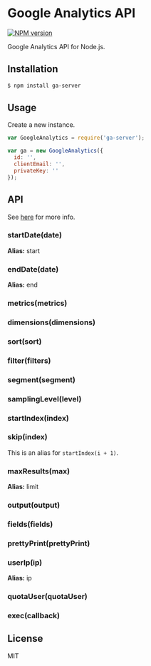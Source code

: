 # Google Analytics API

[![NPM version](https://badge.fury.io/js/ga-server.svg)](http://badge.fury.io/js/ga-server)

Google Analytics API for Node.js.

## Installation

``` bash
$ npm install ga-server
```

## Usage

Create a new instance.

``` js
var GoogleAnalytics = require('ga-server');

var ga = new GoogleAnalytics({
  id: '',
  clientEmail: '',
  privateKey: ''
});
```

## API

See [here](https://developers.google.com/analytics/devguides/reporting/core/v3/reference#q_summary) for more info.

### startDate(date)

**Alias:** start

### endDate(date)

**Alias:** end

### metrics(metrics)

### dimensions(dimensions)

### sort(sort)

### filter(filters)

### segment(segment)

### samplingLevel(level)

### startIndex(index)

### skip(index)

This is an alias for `startIndex(i + 1)`.

### maxResults(max)

**Alias:** limit

### output(output)

### fields(fields)

### prettyPrint(prettyPrint)

### userIp(ip)

**Alias:** ip

### quotaUser(quotaUser)

### exec(callback)

## License

MIT
